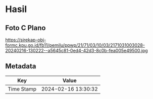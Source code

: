 # Hasil

## Foto C Plano

https://sirekap-obj-formc.kpu.go.id/fb11/pemilu/ppwp/21/71/03/10/03/2171031003028-20240216-130222--a5645c81-0ed4-42d3-8c0b-fea005e49500.jpg


## Metadata

| Key        | Value               |
| ---------- | ------------------- |
| Time Stamp | 2024-02-16 13:30:32 |



